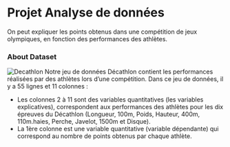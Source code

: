 # Projet Analyse de données

On peut expliquer les points obtenus dans une compétition de jeux 
olympiques, en fonction des performances des athlètes.

### About Dataset
![Decathlon](https://user-images.githubusercontent.com/93741954/182478720-aea202d1-a56d-4f05-b787-b15a782fc1fc.jpg)
Notre jeu de données Décathlon contient les performances réalisées par des athlètes 
lors d’une compétition.
Dans ce jeu de données, il y a 55 lignes et 11 colonnes :
- Les colonnes 2 à 11 sont des variables quantitatives (les variables explicatives), 
correspondent aux performances des athlètes pour les dix épreuves du Décathlon 
(Longueur, 100m, Poids, Hauteur, 400m, 110m.haies, Perche, Javelot, 1500m et 
Disque).
- La 1ère colonne est une variable quantitative (variable dépendante) qui correspond 
au nombre de points obtenus par chaque athlète.
